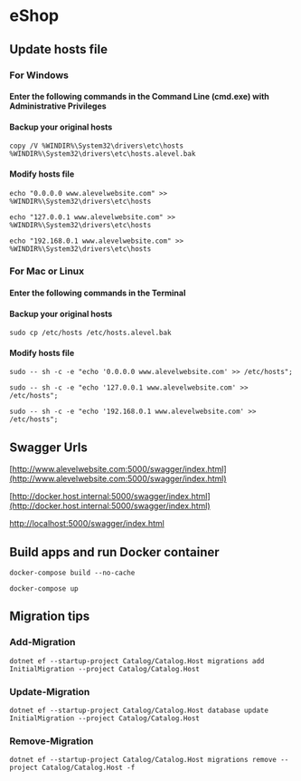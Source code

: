 # eShop

## Update hosts file

### For Windows

#### Enter the following commands in the Command Line (cmd.exe) with Administrative Privileges

#### Backup your original hosts

```
copy /V %WINDIR%\System32\drivers\etc\hosts %WINDIR%\System32\drivers\etc\hosts.alevel.bak
```

#### Modify hosts file

```
echo "0.0.0.0 www.alevelwebsite.com" >> %WINDIR%\System32\drivers\etc\hosts
```

```
echo "127.0.0.1 www.alevelwebsite.com" >> %WINDIR%\System32\drivers\etc\hosts
```

```
echo "192.168.0.1 www.alevelwebsite.com" >> %WINDIR%\System32\drivers\etc\hosts
```

### For Mac or Linux

#### Enter the following commands in the Terminal

#### Backup your original hosts

```
sudo cp /etc/hosts /etc/hosts.alevel.bak
```

#### Modify hosts file

```
sudo -- sh -c -e "echo '0.0.0.0 www.alevelwebsite.com' >> /etc/hosts";
```

```
sudo -- sh -c -e "echo '127.0.0.1 www.alevelwebsite.com' >> /etc/hosts";
```

```
sudo -- sh -c -e "echo '192.168.0.1 www.alevelwebsite.com' >> /etc/hosts";
```

## Swagger Urls

[http://www.alevelwebsite.com:5000/swagger/index.html](http://www.alevelwebsite.com:5000/swagger/index.html)

[http://docker.host.internal:5000/swagger/index.html](http://docker.host.internal:5000/swagger/index.html)

[http://localhost:5000/swagger/index.html](http://localhost:5000/swagger/index.html)

## Build apps and run Docker container

```
docker-compose build --no-cache
```

```
docker-compose up
```

## Migration tips

### Add-Migration

```
dotnet ef --startup-project Catalog/Catalog.Host migrations add InitialMigration --project Catalog/Catalog.Host
```

### Update-Migration

```
dotnet ef --startup-project Catalog/Catalog.Host database update InitialMigration --project Catalog/Catalog.Host
```

### Remove-Migration

```
dotnet ef --startup-project Catalog/Catalog.Host migrations remove --project Catalog/Catalog.Host -f
```
